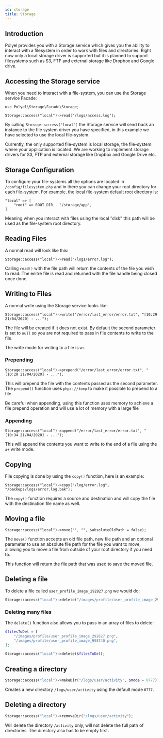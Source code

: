 ```yaml
---
id: storage
title: Storage
---
```


## Introduction

Polyel provides you with a Storage service which gives you the ability to interact with a filesystem in order to work with files and directories. Right now only a local storage driver is supported but it is planned to support filesystems such as S3, FTP and external storage like Dropbox and Google drive.

## Accessing the Storage service

When you need to interact with a file-system, you can use the Storage service Facade:

```
use Polyel\Storage\Facade\Storage;

Storage::access("local")->read("/logs/access.log");
```

By calling `Storage::access("local")` the Storage service will send back an instance to the file system driver you have specified, in this example we have selected to use the local file-system.

<div class="noteMsg">Currently, the only supported file-system is local storage, the file-system where your application is located. We are working to implement storage drivers for S3, FTP and external storage like Dropbox and Google Drive etc.</div>

## Storage Configuration

To configure your file-systems all the options are located in `/config/filesystem.php` and in there you can change your root directory for each file-system.
For example, the local file-system default root directory is:

```
"local" => [
    "root" => ROOT_DIR . "/storage/app",
]
```
Meaning when you interact with files using the local "disk" this path will be used as the file-system root directory.

## Reading Files

A normal read will look like this:

```
Storage::access("local")->read("/logs/error.log");
```

Calling `read()` with the file path will return the contents of the file you wish to read. The enitre file is read and returned with the file handle being closed once done.

## Writing to Files

A normal write using the Storage service looks like:

```
Storage::access("local")->write("/error/last_error/error.txt", "[10:29 21/04/2020] - ...");
```

The file will be created if it does not exist. By default the second parameter is set to `null` so you are not required to pass in file contents to write to the file.

The write mode for writing to a file is `w+`.

### Prepending

```
Storage::access("local")->prepend("/error/last_error/error.txt", "[10:28 21/04/2020] - ...");
```

This will prepend the file with the contents passed as the second parameter. The `prepend()` function uses `php:://temp` to make it possible to prepend to a file.

<div class="warnMsg">Be careful when appending, using this function uses memory to achieve a file prepend operation and will use a lot of memory with a large file</div>

### Appending

```
Storage::access("local")->append("/error/last_error/error.txt", "[10:34 21/04/2020] - ...");
```

This will append the contents you want to write to the end of a file using the `a+` write mode.

## Copying

File copying is done by using the `copy()` function, here is an example:

```
Storage::access("local")->copy("/log/error.log", "/backups/logs/error.log.bak");
```

The `copy()` function requires a source and destination and will copy the file with the destination file name as well.

## Moving a file

```
Storage::access("local")->move("", "", $absoluteOldPath = false);
```

The `move()` function accepts an old file path, new file path and an optional parameter to use an absolute file path for the file you want to move, allowing you to move a file from outside of your root directory if you need to.

This function will return the file path that was used to save the moved file.

## Deleting a file

To delete a file called `user_profile_image_292827.png` we would do:

```php
Storage::access("local")->delete("/images/profile/user_profile_image_292827.png");
```

### Deleting many files

The `delete()` function also allows you to pass in an array of files to delete:

```php
$filesToDel = [
	"/images/profile/user_profile_image_292827.png",
	"/images/profile/user_profile_image_998740.png",
];

Storage::access("local")->delete($filesToDel);
```

## Creating a directory

```php
Storage::access("local")->makeDir("/logs/user/activity", $mode = 0777);
```

Creates a new directory `/logs/user/activity` using the default mode `0777`.

## Deleting a directory

```php
Storage::access("local")->removeDir("/logs/user/activity");
```

Will delete the directory `/activity` only, will not delete the full path of directories. The directory also has to be empty first.
